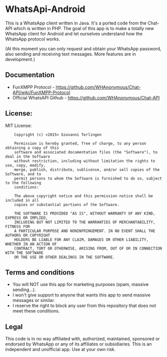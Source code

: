 WhatsApi-Android
================

This is a WhatsApp client written in Java. It's a ported code from the Chat-API which is written in PHP.
The goal of this app is to make a totally new WhatsApp client for Android and let ourselves understand how the WhatsApp protocol works.

(At this moment you can only request and obtain your WhatsApp password, also sending and receiving text messages. More features are in development.)

## Documentation
* FunXMPP Protocol - https://github.com/WHAnonymous/Chat-API/wiki/FunXMPP-Protocol
* Official WhatsAPI Github - https://github.com/WHAnonymous/Chat-API

## License:
MIT License:

        Copyright (c) <2015> Giovanni Terlingen

        Permission is hereby granted, free of charge, to any person obtaining a copy of this
        software and associated documentation files (the "Software"), to deal in the Software
        without restriction, including without limitation the rights to use, copy, modify,
        merge, publish, distribute, sublicense, and/or sell copies of the Software, and to
        permit persons to whom the Software is furnished to do so, subject to the following
        conditions:

        The above copyright notice and this permission notice shall be included in all
        copies or substantial portions of the Software.

        THE SOFTWARE IS PROVIDED "AS IS", WITHOUT WARRANTY OF ANY KIND, EXPRESS OR IMPLIED,
        INCLUDING BUT NOT LIMITED TO THE WARRANTIES OF MERCHANTABILITY, FITNESS FOR
        A PARTICULAR PURPOSE AND NONINFRINGEMENT. IN NO EVENT SHALL THE AUTHORS OR COPYRIGHT
        HOLDERS BE LIABLE FOR ANY CLAIM, DAMAGES OR OTHER LIABILITY, WHETHER IN AN ACTION OF
        CONTRACT, TORT OR OTHERWISE, ARISING FROM, OUT OF OR IN CONNECTION WITH THE SOFTWARE
        OR THE USE OR OTHER DEALINGS IN THE SOFTWARE.

## Terms and conditions

- You will NOT use this app for marketing purposes (spam, massive sending...).
- I won't give support to anyone that wants this app to send massive messages or similar.
- I reserve the right to block any user from this repository that does not meet these conditions.

## Legal

This code is in no way affiliated with, authorized, maintained, sponsored or endorsed by WhatsApp or any of its affiliates or subsidiaries. This is an independent and unofficial app. Use at your own risk.
